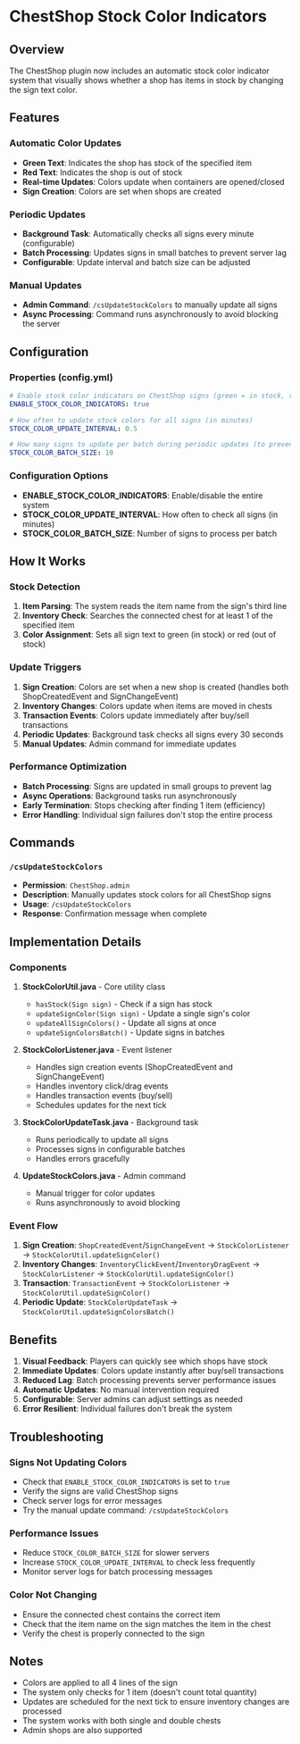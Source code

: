 # ChestShop Stock Color Indicators

## Overview

The ChestShop plugin now includes an automatic stock color indicator system that visually shows whether a shop has items in stock by changing the sign text color.

## Features

### Automatic Color Updates
- **Green Text**: Indicates the shop has stock of the specified item
- **Red Text**: Indicates the shop is out of stock
- **Real-time Updates**: Colors update when containers are opened/closed
- **Sign Creation**: Colors are set when shops are created

### Periodic Updates
- **Background Task**: Automatically checks all signs every minute (configurable)
- **Batch Processing**: Updates signs in small batches to prevent server lag
- **Configurable**: Update interval and batch size can be adjusted

### Manual Updates
- **Admin Command**: `/csUpdateStockColors` to manually update all signs
- **Async Processing**: Command runs asynchronously to avoid blocking the server

## Configuration

### Properties (config.yml)

```yaml
# Enable stock color indicators on ChestShop signs (green = in stock, red = out of stock)
ENABLE_STOCK_COLOR_INDICATORS: true

# How often to update stock colors for all signs (in minutes)
STOCK_COLOR_UPDATE_INTERVAL: 0.5

# How many signs to update per batch during periodic updates (to prevent lag)
STOCK_COLOR_BATCH_SIZE: 10
```

### Configuration Options

- **ENABLE_STOCK_COLOR_INDICATORS**: Enable/disable the entire system
- **STOCK_COLOR_UPDATE_INTERVAL**: How often to check all signs (in minutes)
- **STOCK_COLOR_BATCH_SIZE**: Number of signs to process per batch

## How It Works

### Stock Detection
1. **Item Parsing**: The system reads the item name from the sign's third line
2. **Inventory Check**: Searches the connected chest for at least 1 of the specified item
3. **Color Assignment**: Sets all sign text to green (in stock) or red (out of stock)

### Update Triggers
1. **Sign Creation**: Colors are set when a new shop is created (handles both ShopCreatedEvent and SignChangeEvent)
2. **Inventory Changes**: Colors update when items are moved in chests
3. **Transaction Events**: Colors update immediately after buy/sell transactions
4. **Periodic Updates**: Background task checks all signs every 30 seconds
5. **Manual Updates**: Admin command for immediate updates

### Performance Optimization
- **Batch Processing**: Signs are updated in small groups to prevent lag
- **Async Operations**: Background tasks run asynchronously
- **Early Termination**: Stops checking after finding 1 item (efficiency)
- **Error Handling**: Individual sign failures don't stop the entire process

## Commands

### `/csUpdateStockColors`
- **Permission**: `ChestShop.admin`
- **Description**: Manually updates stock colors for all ChestShop signs
- **Usage**: `/csUpdateStockColors`
- **Response**: Confirmation message when complete

## Implementation Details

### Components

1. **StockColorUtil.java** - Core utility class
   - `hasStock(Sign sign)` - Check if a sign has stock
   - `updateSignColor(Sign sign)` - Update a single sign's color
   - `updateAllSignColors()` - Update all signs at once
   - `updateSignColorsBatch()` - Update signs in batches

2. **StockColorListener.java** - Event listener
   - Handles sign creation events (ShopCreatedEvent and SignChangeEvent)
   - Handles inventory click/drag events
   - Handles transaction events (buy/sell)
   - Schedules updates for the next tick

3. **StockColorUpdateTask.java** - Background task
   - Runs periodically to update all signs
   - Processes signs in configurable batches
   - Handles errors gracefully

4. **UpdateStockColors.java** - Admin command
   - Manual trigger for color updates
   - Runs asynchronously to avoid blocking

### Event Flow

1. **Sign Creation**: `ShopCreatedEvent`/`SignChangeEvent` → `StockColorListener` → `StockColorUtil.updateSignColor()`
2. **Inventory Changes**: `InventoryClickEvent`/`InventoryDragEvent` → `StockColorListener` → `StockColorUtil.updateSignColor()`
3. **Transaction**: `TransactionEvent` → `StockColorListener` → `StockColorUtil.updateSignColor()`
4. **Periodic Update**: `StockColorUpdateTask` → `StockColorUtil.updateSignColorsBatch()`

## Benefits

1. **Visual Feedback**: Players can quickly see which shops have stock
2. **Immediate Updates**: Colors update instantly after buy/sell transactions
3. **Reduced Lag**: Batch processing prevents server performance issues
4. **Automatic Updates**: No manual intervention required
5. **Configurable**: Server admins can adjust settings as needed
6. **Error Resilient**: Individual failures don't break the system

## Troubleshooting

### Signs Not Updating Colors
- Check that `ENABLE_STOCK_COLOR_INDICATORS` is set to `true`
- Verify the signs are valid ChestShop signs
- Check server logs for error messages
- Try the manual update command: `/csUpdateStockColors`

### Performance Issues
- Reduce `STOCK_COLOR_BATCH_SIZE` for slower servers
- Increase `STOCK_COLOR_UPDATE_INTERVAL` to check less frequently
- Monitor server logs for batch processing messages

### Color Not Changing
- Ensure the connected chest contains the correct item
- Check that the item name on the sign matches the item in the chest
- Verify the chest is properly connected to the sign

## Notes

- Colors are applied to all 4 lines of the sign
- The system only checks for 1 item (doesn't count total quantity)
- Updates are scheduled for the next tick to ensure inventory changes are processed
- The system works with both single and double chests
- Admin shops are also supported 